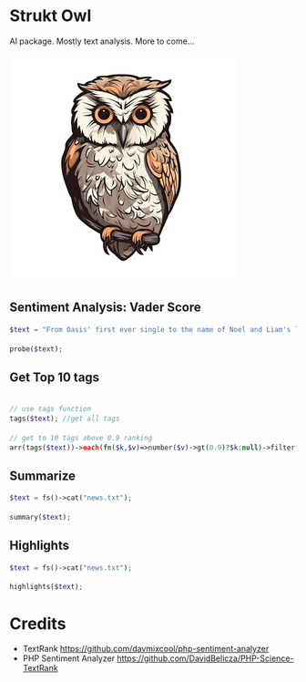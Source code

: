 Strukt Owl
===

AI package. Mostly text analysis. More to come...

<!-- ![Won](owl.jpg "Owl") -->

<img src="owl.jpg" width="400" height="400">

## Sentiment Analysis: Vader Score

```php
$text = "From Oasis' first ever single to the name of Noel and Liam's long-suffering mother, just how well do YOU know the band? Take MailOnline's ultimate quiz";

probe($text);
```

## Get Top 10 tags

```php

// use tags function
tags($text); //get all tags

// get to 10 tags above 0.9 ranking
arr(tags($text))->each(fn($k,$v)=>number($v)->gt(0.9)?$k:null)->filter()->values()->yield()
```

## Summarize

```php
$text = fs()->cat("news.txt");

summary($text);
```

## Highlights

```php
$text = fs()->cat("news.txt");

highlights($text);
```

# Credits

- TextRank https://github.com/davmixcool/php-sentiment-analyzer
- PHP Sentiment Analyzer https://github.com/DavidBelicza/PHP-Science-TextRank

